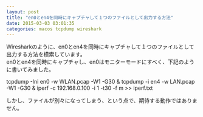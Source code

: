 ```yaml
---
layout: post
title: "en0とen4を同時にキャプチャして１つのファイルとして出力する方法"
date: 2015-03-03 03:01:35
categories: macos tcpdump wireshark
---
```

<p>Wiresharkのように、en0とen4を同時にキャプチャして１つのファイルとして出力する方法を模索しています。<br>
en0とen4を同時にキャプチャし、en0はモニターモードにすべく、下記のように書いてみました。</p>

<p>tcpdump -Ini en0 -w  WLAN.pcap -W1 -G30 &amp; tcpdump -i en4 -w  LAN.pcap -W1 -G30 &amp; iperf -c 192.168.0.100 -i 1 -t30 -f m >> iperf.txt</p>

<p>しかし、ファイルが別々になってしまう、という点で、期待する動作ではありません。</p>
